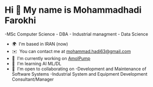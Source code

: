 Hi 👋 My name is Mohammadhadi Farokhi
=====================================

\-MSc Computer Science - DBA - Industrial managment - Data Science

* 🌍  I'm based in IRAN (now)
* ✉️  You can contact me at [mohammad.hadi63@gmail.com](mailto:mohammad.hadi63@gmail.com)
* 🚀  I'm currently working on [AmolPump](http://t.me/AMOLPUMP)
* 🧠  I'm learning AI ML/DL
* 🤝  I'm open to collaborating on -Development and Maintenance of Software Systems -Industrial System and Equipment Development Consultant/Manager
